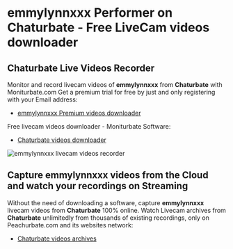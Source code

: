 # emmylynnxxx Performer on Chaturbate - Free LiveCam videos downloader

## Chaturbate Live Videos Recorder

Monitor and record livecam videos of **emmylynnxxx** from **Chaturbate** with Moniturbate.com
Get a premium trial for free by just and only registering with your Email address:
* [emmylynnxxx Premium videos downloader](https://moniturbate.com/request-demo-licence-key.html)

Free livecam videos downloader - Moniturbate Software:
* [Chaturbate videos downloader](https://moniturbate.com/moniturbate-download-software.html)

![emmylynnxxx livecam videos recorder](https://peachurnet.com/templates/moniturbate-software.png)


## Capture emmylynnxxx videos from the Cloud and watch your recordings on Streaming

Without the need of downloading a software, capture **emmylynnxxx** livecam videos from **Chaturbate** 100% online.
Watch Livecam archives from **Chaturbate** unlimitedly from thousands of existing recordings, only on Peachurbate.com and its websites network:
* [Chaturbate videos archives](https://peachurnet.com/)